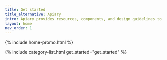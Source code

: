 ```yaml
---
title: Get started
title_alternative: Apiary
intro: Apiary provides resources, components, and design guidelines to help product teams work more efficiently, and to create simple, intuitive and beautiful experiences.
layout: home
nav_order: 1
---
```


{% include home-promo.html %}

{% include category-list.html get_started="get_started" %}
